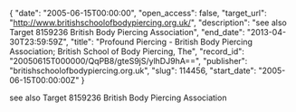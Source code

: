 {
  "date": "2005-06-15T00:00:00", 
  "open_access": false, 
  "target_url": "http://www.britishschoolofbodypiercing.org.uk/", 
  "description": "see also Target 8159236 British Body Piercing Association", 
  "end_date": "2013-04-30T23:59:59Z", 
  "title": "Profound Piercing - British Body Piercing Association; British School of Body Piercing, The", 
  "record_id": "20050615T000000/QqPB8/gteS9jS/ylhDJ9hA==", 
  "publisher": "britishschoolofbodypiercing.org.uk", 
  "slug": 114456, 
  "start_date": "2005-06-15T00:00:00Z"
}

see also Target 8159236 British Body Piercing Association